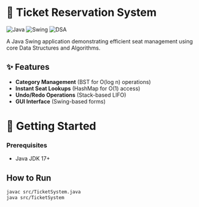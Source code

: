# 🎫 Ticket Reservation System

![Java](https://img.shields.io/badge/Java-17%2B-blue)
![Swing](https://img.shields.io/badge/GUI-Swing-orange)
![DSA](https://img.shields.io/badge/Data%20Structures-BST%2C%20HashMap%2C%20Stack-green)

A Java Swing application demonstrating efficient seat management using core Data Structures and Algorithms.

## ✨ Features

- **Category Management** (BST for O(log n) operations)
- **Instant Seat Lookups** (HashMap for O(1) access)
- **Undo/Redo Operations** (Stack-based LIFO)
- **GUI Interface** (Swing-based forms)

# 🚀 Getting Started

### Prerequisites
- Java JDK 17+

## How to Run
```bash
javac src/TicketSystem.java
java src/TicketSystem